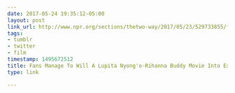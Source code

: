 ```yaml
---
date: 2017-05-24 19:35:12-05:00
layout: post
link_url: http://www.npr.org/sections/thetwo-way/2017/05/23/529733855/fans-manage-to-will-a-lupita-nyongo-rihanna-buddy-movie-into-existence
tags:
- tumblr
- twitter
- film
timestamp: 1495672512
title: Fans Manage To Will A Lupita Nyong'o-Rihanna Buddy Movie Into Existence
type: link

---
```

